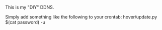 This is my "DIY" DDNS.

Simply add something like the following to your crontab:
hover/update.py <username> $(cat password) <domain> -u
